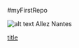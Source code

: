 #myFirstRepo

![alt text](https://www.bing.com/images/search?view=detailV2&ccid=vyoV7Xd2&id=50D25C74271FB66B175558DD38D5AFAA6A7AC5BA&thid=OIP.vyoV7Xd2b4mxp1eaG_GQbQHaD4&mediaurl=https%3a%2f%2flh5.googleusercontent.com%2fproxy%2fpJ4LkIC6xz8Rv4gCE4vQEFA6ftf19UnCNEJovesGJWKNzK-eYsLib8x8dxsb3LR00WbU4E-v95huUW6roykBje7DGRUJ-44Nx13E7cbmsE3DghpcvEiK6Yzf9Xq_A6bC7bDb0gUpFgSb%3dw1200-h630-p-k-no-nu&cdnurl=https%3a%2f%2fth.bing.com%2fth%2fid%2fR.bf2a15ed77766f89b1a7579a1bf1906d%3frik%3dusV6aqqv1TjdWA%26pid%3dImgRaw%26r%3d0&exph=630&expw=1200&q=image+png+nantes&simid=607998512936205583&FORM=IRPRST&ck=DAB6C8ED7445474410042D833119EAA3&selectedIndex=3)
Allez Nantes

[title](https://youtu.be/MEVOjsjx8y0)
